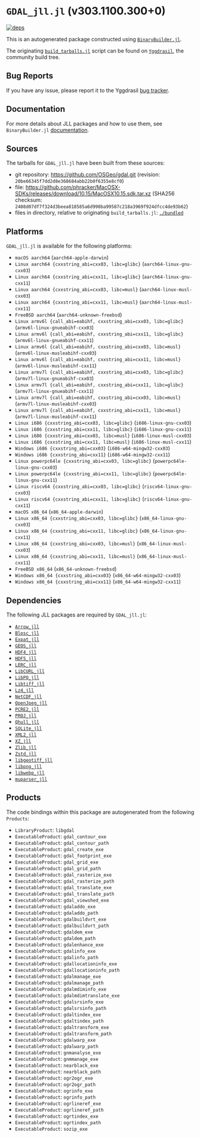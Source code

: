 # `GDAL_jll.jl` (v303.1100.300+0)

[![deps](https://juliahub.com/docs/GDAL_jll/deps.svg)](https://juliahub.com/ui/Packages/General/GDAL_jll/)

This is an autogenerated package constructed using [`BinaryBuilder.jl`](https://github.com/JuliaPackaging/BinaryBuilder.jl).

The originating [`build_tarballs.jl`](https://github.com/JuliaPackaging/Yggdrasil/blob/b1409f5db0f3480ea6c0f1bfc8c4ddd9f346ae6c/G/GDAL/build_tarballs.jl) script can be found on [`Yggdrasil`](https://github.com/JuliaPackaging/Yggdrasil/), the community build tree.

## Bug Reports

If you have any issue, please report it to the Yggdrasil [bug tracker](https://github.com/JuliaPackaging/Yggdrasil/issues).

## Documentation

For more details about JLL packages and how to use them, see `BinaryBuilder.jl` [documentation](https://docs.binarybuilder.org/stable/jll/).

## Sources

The tarballs for `GDAL_jll.jl` have been built from these sources:

* git repository: https://github.com/OSGeo/gdal.git (revision: `20be66345f7dd2d8e368684abb22b0f6355e8cf0`)
* file: https://github.com/phracker/MacOSX-SDKs/releases/download/10.15/MacOSX10.15.sdk.tar.xz (SHA256 checksum: `2408d07df7f324d3beea818585a6d990ba99587c218a3969f924dfcc4de93b62`)
* files in directory, relative to originating `build_tarballs.jl`: [`./bundled`](https://github.com/JuliaPackaging/Yggdrasil/tree/b1409f5db0f3480ea6c0f1bfc8c4ddd9f346ae6c/G/GDAL/bundled)

## Platforms

`GDAL_jll.jl` is available for the following platforms:

* `macOS aarch64` (`aarch64-apple-darwin`)
* `Linux aarch64 {cxxstring_abi=cxx03, libc=glibc}` (`aarch64-linux-gnu-cxx03`)
* `Linux aarch64 {cxxstring_abi=cxx11, libc=glibc}` (`aarch64-linux-gnu-cxx11`)
* `Linux aarch64 {cxxstring_abi=cxx03, libc=musl}` (`aarch64-linux-musl-cxx03`)
* `Linux aarch64 {cxxstring_abi=cxx11, libc=musl}` (`aarch64-linux-musl-cxx11`)
* `FreeBSD aarch64` (`aarch64-unknown-freebsd`)
* `Linux armv6l {call_abi=eabihf, cxxstring_abi=cxx03, libc=glibc}` (`armv6l-linux-gnueabihf-cxx03`)
* `Linux armv6l {call_abi=eabihf, cxxstring_abi=cxx11, libc=glibc}` (`armv6l-linux-gnueabihf-cxx11`)
* `Linux armv6l {call_abi=eabihf, cxxstring_abi=cxx03, libc=musl}` (`armv6l-linux-musleabihf-cxx03`)
* `Linux armv6l {call_abi=eabihf, cxxstring_abi=cxx11, libc=musl}` (`armv6l-linux-musleabihf-cxx11`)
* `Linux armv7l {call_abi=eabihf, cxxstring_abi=cxx03, libc=glibc}` (`armv7l-linux-gnueabihf-cxx03`)
* `Linux armv7l {call_abi=eabihf, cxxstring_abi=cxx11, libc=glibc}` (`armv7l-linux-gnueabihf-cxx11`)
* `Linux armv7l {call_abi=eabihf, cxxstring_abi=cxx03, libc=musl}` (`armv7l-linux-musleabihf-cxx03`)
* `Linux armv7l {call_abi=eabihf, cxxstring_abi=cxx11, libc=musl}` (`armv7l-linux-musleabihf-cxx11`)
* `Linux i686 {cxxstring_abi=cxx03, libc=glibc}` (`i686-linux-gnu-cxx03`)
* `Linux i686 {cxxstring_abi=cxx11, libc=glibc}` (`i686-linux-gnu-cxx11`)
* `Linux i686 {cxxstring_abi=cxx03, libc=musl}` (`i686-linux-musl-cxx03`)
* `Linux i686 {cxxstring_abi=cxx11, libc=musl}` (`i686-linux-musl-cxx11`)
* `Windows i686 {cxxstring_abi=cxx03}` (`i686-w64-mingw32-cxx03`)
* `Windows i686 {cxxstring_abi=cxx11}` (`i686-w64-mingw32-cxx11`)
* `Linux powerpc64le {cxxstring_abi=cxx03, libc=glibc}` (`powerpc64le-linux-gnu-cxx03`)
* `Linux powerpc64le {cxxstring_abi=cxx11, libc=glibc}` (`powerpc64le-linux-gnu-cxx11`)
* `Linux riscv64 {cxxstring_abi=cxx03, libc=glibc}` (`riscv64-linux-gnu-cxx03`)
* `Linux riscv64 {cxxstring_abi=cxx11, libc=glibc}` (`riscv64-linux-gnu-cxx11`)
* `macOS x86_64` (`x86_64-apple-darwin`)
* `Linux x86_64 {cxxstring_abi=cxx03, libc=glibc}` (`x86_64-linux-gnu-cxx03`)
* `Linux x86_64 {cxxstring_abi=cxx11, libc=glibc}` (`x86_64-linux-gnu-cxx11`)
* `Linux x86_64 {cxxstring_abi=cxx03, libc=musl}` (`x86_64-linux-musl-cxx03`)
* `Linux x86_64 {cxxstring_abi=cxx11, libc=musl}` (`x86_64-linux-musl-cxx11`)
* `FreeBSD x86_64` (`x86_64-unknown-freebsd`)
* `Windows x86_64 {cxxstring_abi=cxx03}` (`x86_64-w64-mingw32-cxx03`)
* `Windows x86_64 {cxxstring_abi=cxx11}` (`x86_64-w64-mingw32-cxx11`)

## Dependencies

The following JLL packages are required by `GDAL_jll.jl`:

* [`Arrow_jll`](https://github.com/JuliaBinaryWrappers/Arrow_jll.jl)
* [`Blosc_jll`](https://github.com/JuliaBinaryWrappers/Blosc_jll.jl)
* [`Expat_jll`](https://github.com/JuliaBinaryWrappers/Expat_jll.jl)
* [`GEOS_jll`](https://github.com/JuliaBinaryWrappers/GEOS_jll.jl)
* [`HDF4_jll`](https://github.com/JuliaBinaryWrappers/HDF4_jll.jl)
* [`HDF5_jll`](https://github.com/JuliaBinaryWrappers/HDF5_jll.jl)
* [`LERC_jll`](https://github.com/JuliaBinaryWrappers/LERC_jll.jl)
* [`LibCURL_jll`](https://github.com/JuliaBinaryWrappers/LibCURL_jll.jl)
* [`LibPQ_jll`](https://github.com/JuliaBinaryWrappers/LibPQ_jll.jl)
* [`Libtiff_jll`](https://github.com/JuliaBinaryWrappers/Libtiff_jll.jl)
* [`Lz4_jll`](https://github.com/JuliaBinaryWrappers/Lz4_jll.jl)
* [`NetCDF_jll`](https://github.com/JuliaBinaryWrappers/NetCDF_jll.jl)
* [`OpenJpeg_jll`](https://github.com/JuliaBinaryWrappers/OpenJpeg_jll.jl)
* [`PCRE2_jll`](https://github.com/JuliaBinaryWrappers/PCRE2_jll.jl)
* [`PROJ_jll`](https://github.com/JuliaBinaryWrappers/PROJ_jll.jl)
* [`Qhull_jll`](https://github.com/JuliaBinaryWrappers/Qhull_jll.jl)
* [`SQLite_jll`](https://github.com/JuliaBinaryWrappers/SQLite_jll.jl)
* [`XML2_jll`](https://github.com/JuliaBinaryWrappers/XML2_jll.jl)
* [`XZ_jll`](https://github.com/JuliaBinaryWrappers/XZ_jll.jl)
* [`Zlib_jll`](https://github.com/JuliaBinaryWrappers/Zlib_jll.jl)
* [`Zstd_jll`](https://github.com/JuliaBinaryWrappers/Zstd_jll.jl)
* [`libgeotiff_jll`](https://github.com/JuliaBinaryWrappers/libgeotiff_jll.jl)
* [`libpng_jll`](https://github.com/JuliaBinaryWrappers/libpng_jll.jl)
* [`libwebp_jll`](https://github.com/JuliaBinaryWrappers/libwebp_jll.jl)
* [`muparser_jll`](https://github.com/JuliaBinaryWrappers/muparser_jll.jl)

## Products

The code bindings within this package are autogenerated from the following `Products`:

* `LibraryProduct`: `libgdal`
* `ExecutableProduct`: `gdal_contour_exe`
* `ExecutableProduct`: `gdal_contour_path`
* `ExecutableProduct`: `gdal_create_exe`
* `ExecutableProduct`: `gdal_footprint_exe`
* `ExecutableProduct`: `gdal_grid_exe`
* `ExecutableProduct`: `gdal_grid_path`
* `ExecutableProduct`: `gdal_rasterize_exe`
* `ExecutableProduct`: `gdal_rasterize_path`
* `ExecutableProduct`: `gdal_translate_exe`
* `ExecutableProduct`: `gdal_translate_path`
* `ExecutableProduct`: `gdal_viewshed_exe`
* `ExecutableProduct`: `gdaladdo_exe`
* `ExecutableProduct`: `gdaladdo_path`
* `ExecutableProduct`: `gdalbuildvrt_exe`
* `ExecutableProduct`: `gdalbuildvrt_path`
* `ExecutableProduct`: `gdaldem_exe`
* `ExecutableProduct`: `gdaldem_path`
* `ExecutableProduct`: `gdalenhance_exe`
* `ExecutableProduct`: `gdalinfo_exe`
* `ExecutableProduct`: `gdalinfo_path`
* `ExecutableProduct`: `gdallocationinfo_exe`
* `ExecutableProduct`: `gdallocationinfo_path`
* `ExecutableProduct`: `gdalmanage_exe`
* `ExecutableProduct`: `gdalmanage_path`
* `ExecutableProduct`: `gdalmdiminfo_exe`
* `ExecutableProduct`: `gdalmdimtranslate_exe`
* `ExecutableProduct`: `gdalsrsinfo_exe`
* `ExecutableProduct`: `gdalsrsinfo_path`
* `ExecutableProduct`: `gdaltindex_exe`
* `ExecutableProduct`: `gdaltindex_path`
* `ExecutableProduct`: `gdaltransform_exe`
* `ExecutableProduct`: `gdaltransform_path`
* `ExecutableProduct`: `gdalwarp_exe`
* `ExecutableProduct`: `gdalwarp_path`
* `ExecutableProduct`: `gnmanalyse_exe`
* `ExecutableProduct`: `gnmmanage_exe`
* `ExecutableProduct`: `nearblack_exe`
* `ExecutableProduct`: `nearblack_path`
* `ExecutableProduct`: `ogr2ogr_exe`
* `ExecutableProduct`: `ogr2ogr_path`
* `ExecutableProduct`: `ogrinfo_exe`
* `ExecutableProduct`: `ogrinfo_path`
* `ExecutableProduct`: `ogrlineref_exe`
* `ExecutableProduct`: `ogrlineref_path`
* `ExecutableProduct`: `ogrtindex_exe`
* `ExecutableProduct`: `ogrtindex_path`
* `ExecutableProduct`: `sozip_exe`

